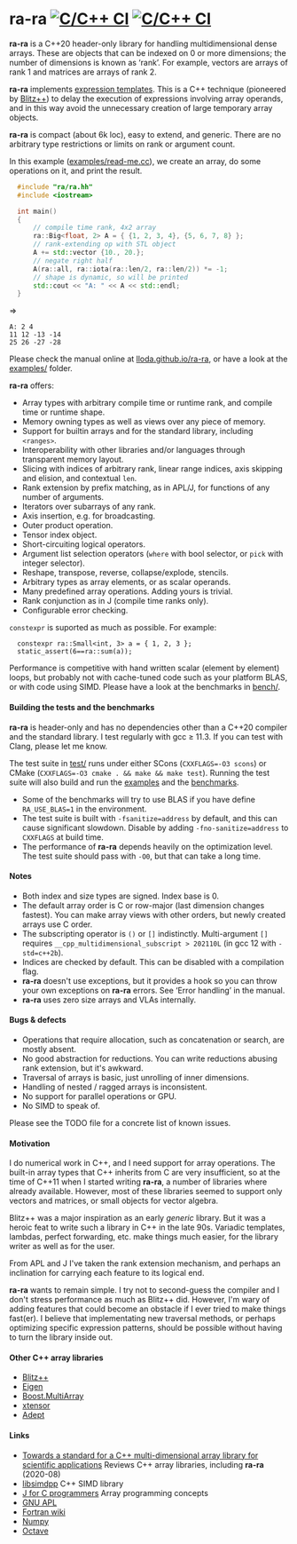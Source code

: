 
# ra-ra [![C/C++ CI](https://github.com/lloda/ra-ra/actions/workflows/gcc11.yml/badge.svg)](https://github.com/lloda/ra-ra/actions/workflows/gcc11.yml) [![C/C++ CI](https://github.com/lloda/ra-ra/actions/workflows/gcc11-no-sanitize.yml/badge.svg)](https://github.com/lloda/ra-ra/actions/workflows/gcc11-no-sanitize.yml)

**ra-ra** is a C++20 header-only library for handling multidimensional dense arrays. These are objects that can be indexed on 0 or more dimensions; the number of dimensions is known as ‘rank’. For example, vectors are arrays of rank 1 and matrices are arrays of rank 2.

**ra-ra** implements [expression templates](https://en.wikipedia.org/wiki/Expression_templates). This is a C++ technique (pioneered by [Blitz++](http://blitz.sourceforge.net)) to delay the execution of expressions involving array operands, and in this way avoid the unnecessary creation of large temporary array objects.

**ra-ra** is compact (about 6k loc), easy to extend, and generic. There are no arbitrary type restrictions or limits on rank or argument count.

In this example ([examples/read-me.cc](examples/read-me.cc)), we create an array, do some operations on it, and print the result.

```c++
  #include "ra/ra.hh"
  #include <iostream>

  int main()
  {
      // compile time rank, 4x2 array
      ra::Big<float, 2> A = { {1, 2, 3, 4}, {5, 6, 7, 8} };
      // rank-extending op with STL object
      A += std::vector {10., 20.};
      // negate right half
      A(ra::all, ra::iota(ra::len/2, ra::len/2)) *= -1;
      // shape is dynamic, so will be printed
      std::cout << "A: " << A << std::endl;
  }
```
⇒
```
A: 2 4
11 12 -13 -14
25 26 -27 -28
```

Please check the manual online at [lloda.github.io/ra-ra](https://lloda.github.io/ra-ra), or have a look at the [examples/](examples/) folder.

**ra-ra** offers:

* Array types with arbitrary compile time or runtime rank, and compile time or runtime shape.
* Memory owning types as well as views over any piece of memory.
* Support for builtin arrays and for the standard library, including `<ranges>`.
* Interoperability with other libraries and/or languages through transparent memory layout.
* Slicing with indices of arbitrary rank, linear range indices, axis skipping and elision, and contextual `len`.
* Rank extension by prefix matching, as in APL/J, for functions of any number of arguments.
* Iterators over subarrays of any rank.
* Axis insertion, e.g. for broadcasting.
* Outer product operation.
* Tensor index object.
* Short-circuiting logical operators.
* Argument list selection operators (`where` with bool selector, or `pick` with integer selector).
* Reshape, transpose, reverse, collapse/explode, stencils.
* Arbitrary types as array elements, or as scalar operands.
* Many predefined array operations. Adding yours is trivial.
* Rank conjunction as in J (compile time ranks only).
* Configurable error checking.

`constexpr` is suported as much as possible. For example:

```
  constexpr ra::Small<int, 3> a = { 1, 2, 3 };
  static_assert(6==ra::sum(a));
```

Performance is competitive with hand written scalar (element by element) loops, but probably not with cache-tuned code such as your platform BLAS, or with code using SIMD. Please have a look at the benchmarks in [bench/](bench/).

#### Building the tests and the benchmarks

**ra-ra** is header-only and has no dependencies other than a C++20 compiler and the standard library. I test regularly with gcc ≥ 11.3. If you can test with Clang, please let me know.

The test suite in [test/](test/) runs under either SCons (`CXXFLAGS=-O3 scons`) or CMake (`CXXFLAGS=-O3 cmake . && make && make test`). Running the test suite will also build and run the [examples](examples/) and the [benchmarks](bench/).

* Some of the benchmarks will try to use BLAS if you have define `RA_USE_BLAS=1` in the environment.
* The test suite is built with `-fsanitize=address` by default, and this can cause significant slowdown. Disable by adding `-fno-sanitize=address` to `CXXFLAGS` at build time.
* The performance of **ra-ra** depends heavily on the optimization level. The test suite should pass with `-O0`, but that can take a long time.

#### Notes

* Both index and size types are signed. Index base is 0.
* The default array order is C or row-major (last dimension changes fastest). You can make array views with other orders, but newly created arrays use C order.
* The subscripting operator is `()` or `[]` indistinctly. Multi-argument `[]` requires `__cpp_multidimensional_subscript > 202110L` (in gcc 12 with `-std=c++2b`).
* Indices are checked by default. This can be disabled with a compilation flag.
* **ra-ra** doesn't use exceptions, but it provides a hook so you can throw your own exceptions on **ra-ra** errors. See ‘Error handling’ in the manual.
* **ra-ra** uses zero size arrays and VLAs internally.

#### Bugs & defects

* Operations that require allocation, such as concatenation or search, are mostly absent.
* No good abstraction for reductions. You can write reductions abusing rank extension, but it's awkward.
* Traversal of arrays is basic, just unrolling of inner dimensions.
* Handling of nested / ragged arrays is inconsistent.
* No support for parallel operations or GPU.
* No SIMD to speak of.

Please see the TODO file for a concrete list of known issues.

#### Motivation

I do numerical work in C++, and I need support for array operations. The built-in array types that C++ inherits from C are very insufficient, so at the time of C++11 when I started writing **ra-ra**, a number of libraries where already available. However, most of these libraries seemed to support only vectors and matrices, or small objects for vector algebra.

Blitz++ was a major inspiration as an early *generic* library. But it was a heroic feat to write such a library in C++ in the late 90s. Variadic templates, lambdas, perfect forwarding, etc. make things much easier, for the library writer as well as for the user.

From APL and J I've taken the rank extension mechanism, and perhaps an inclination for carrying each feature to its logical end.

**ra-ra** wants to remain simple. I try not to second-guess the compiler and I don't stress performance as much as Blitz++ did. However, I'm wary of adding features that could become an obstacle if I ever tried to make things fast(er). I believe that implementating new traversal methods, or perhaps optimizing specific expression patterns, should be possible without having to turn the library inside out.

#### Other C++ array libraries

* [Blitz++](http://www.oonumerics.org/blitz/manual/blitz.html)
* [Eigen](https://eigen.tuxfamily.org)
* [Boost.MultiArray](www.boost.org/doc/libs/master/libs/multi_array/doc/user.html)
* [xtensor](https://github.com/QuantStack/xtensor)
* [Adept](http://www.met.reading.ac.uk/clouds/adept/download.html)

#### Links

* [Towards a standard for a C++ multi-dimensional array library for scientific applications](http://www.met.reading.ac.uk/clouds/cpp_arrays/) Reviews C++ array libraries, including **ra-ra** (2020-08)
* [libsimdpp](https://github.com/p12tic/libsimdpp) C++ SIMD library
* [J for C programmers](http://www.jsoftware.com/help/jforc/contents.htm) Array programming concepts
* [GNU APL](https://www.gnu.org/software/apl/)
* [Fortran wiki](http://fortranwiki.org/fortran/show/diff/HomePage)
* [Numpy](https://numpy.org/)
* [Octave](https://www.gnu.org/software/octave/)
